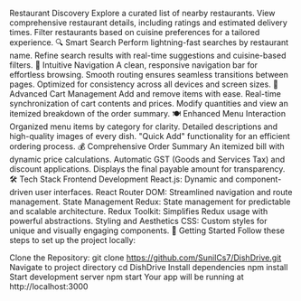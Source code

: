 Restaurant Discovery
Explore a curated list of nearby restaurants.
View comprehensive restaurant details, including ratings and estimated delivery times.
Filter restaurants based on cuisine preferences for a tailored experience.
🔍 Smart Search
Perform lightning-fast searches by restaurant name.
Refine search results with real-time suggestions and cuisine-based filters.
📱 Intuitive Navigation
A clean, responsive navigation bar for effortless browsing.
Smooth routing ensures seamless transitions between pages.
Optimized for consistency across all devices and screen sizes.
🛒 Advanced Cart Management
Add and remove items with ease.
Real-time synchronization of cart contents and prices.
Modify quantities and view an itemized breakdown of the order summary.
🍽️ Enhanced Menu Interaction
Organized menu items by category for clarity.
Detailed descriptions and high-quality images of every dish.
"Quick Add" functionality for an efficient ordering process.
💰 Comprehensive Order Summary
An itemized bill with dynamic price calculations.
Automatic GST (Goods and Services Tax) and discount applications.
Displays the final payable amount for transparency.
🛠️ Tech Stack
Frontend Development
React.js: Dynamic and component-driven user interfaces.
React Router DOM: Streamlined navigation and route management.
State Management
Redux: State management for predictable and scalable architecture.
Redux Toolkit: Simplifies Redux usage with powerful abstractions.
Styling and Aesthetics
CSS: Custom styles for unique and visually engaging components.
🚀 Getting Started
Follow these steps to set up the project locally:

Clone the Repository:
git clone https://github.com/SunilCs7/DishDrive.git
Navigate to project directory
cd DishDrive
Install dependencies
 npm install
Start development server
npm start
Your app will be running at http://localhost:3000
 
 
